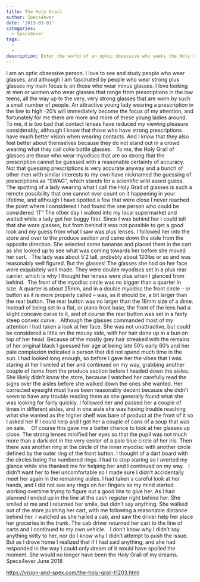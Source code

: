 ```yaml
---
title: The Holy Grail
author: Specs4ever
date: '2019-03-01'
categories:
  - Specs4ever
tags:
  - 
  - 
description: Enter the world of an optic obsessive who seeks the Holy Grail of glasses in this gripping tale.
---
```

I am an optic obsessive person. I love to see and study people who wear glasses, and although I am fascinated by people who wear strong plus glasses my main focus is on those who wear minus glasses. I love looking at men or women who wear glasses that range from prescriptions in the low teens, all the way up to the very, very strong glasses that are worn by such a small number of people. An attractive young lady wearing a prescription in the low to high -20’s will immediately become the focus of my attention, and fortunately for me there are more and more of these young ladies around. To me, it is too bad that contact lenses have reduced my viewing pleasure considerably, although I know that those who have strong prescriptions have much better vision when wearing contacts. And I know that they also feel better about themselves because they do not stand out in a crowd wearing what they call coke bottle glasses.
 
To me, the Holy Grail of glasses are those who wear myodiscs that are so strong that the prescription cannot be guessed with a reasonable certainty of accuracy. Not that guessing prescriptions is very accurate anyway and a bunch of other men with similar interests to my own have nicknamed the guessing of prescriptions as “SWAG”, which stands for a scientific wild assed guess.
 
The spotting of a lady wearing what I call the Holy Grail of glasses is such a remote possibility that one cannot ever count on it happening in your lifetime, and although I have spotted a few that were close I never reached the point where I considered I had found the one person who could be considered ‘IT” The other day I walked into my local supermarket and waited while a lady got her buggy first. Since I was behind her I could tell that she wore glasses, but from behind it was not possible to get a good look and my guess from what I saw was plus lenses. I followed her into the store and over to the produce section and came down the aisle from the opposite direction. She selected some bananas and placed them in the cart as she looked up to see what was coming towards her before she moved her cart.
 
The lady was about 5’2 tall, probably about 120lbs or so and was reasonably well figured. But the glasses! The glasses she had on her face were exquisitely well made. They were double myodiscs set in a plus rear carrier, which is why I thought her lenses were plus when I glanced from behind.  The front of the myodisc circle was no bigger than a quarter in size. A quarter is about 25mm, and in a double myodisc the front circle – or button as it is more properly called – was, as it should be, a bit larger than the rear button. The rear button was no larger than the 18mm size of a dime. Instead of being set in a flat, or plano front base, the front of the lens had a slight concave curve to it, and of course the rear button was set in a fairly steep convex curve.
 
Although the glasses commanded most of my attention I had taken a look at her face. She was not unattractive, but could be considered a little on the mousy side, with her hair done up in a bun on top of her head. Because of the mostly grey hair streaked with the remains of her original black I guessed her age at being late 50’s early 60’s and her pale complexion indicated a person that did not spend much time in the sun. I had looked long enough, so before I gave her the vibes that I was staring at her I smiled at her and continued on my way, grabbing another couple of items from the produce section before I headed down the aisles.
 
She likely didn’t know the store, because I watched her carefully read the signs over the aisles before she walked down the ones she wanted. Her corrected eyesight must have been reasonably decent because she didn’t seem to have any trouble reading them as she generally found what she was looking for fairly quickly. I followed her and passed her a couple of times in different aisles, and in one aisle she was having trouble reaching what she wanted as the higher shelf was bare of product at the front of it so I asked her if I could help and I got her a couple of cans of a soup that was on sale.  
 
Of course this gave me a better chance to look at her glasses up close. The strong lenses minified her eyes so that the pupil was not much more than a dark dot in the very center of a pale blue circle of her iris. Then there was another ring at the circle of the inner myodisc with another circle defined by the outer ring of the front button. I thought of a dart board with the circles being the numbered rings. I had to stop staring so I averted my glance while she thanked me for helping her and I continued on my way.
 
I didn’t want her to feel uncomfortable so I made sure I didn’t accidentally meet her again in the remaining aisles. I had taken a careful look at her hands, and I did not see any rings on her fingers so my mind started working overtime trying to figure out a good line to give her. As I had planned I ended up in the line at the cash register right behind her. She smiled at me and I returned her smile, but didn’t say anything. She walked out of the store pushing her cart, with me following a reasonable distance behind her. I watched as she hailed a cab, and saw the driver help her place her groceries in the trunk. The cab driver returned her cart to the line of carts and I continued to my own vehicle.
 
I don’t know why I didn’t say anything witty to her, nor do I know why I didn’t attempt to push the issue. But as I drove home I realized that if I had said anything, and she had responded in the way I could only dream of it would have spoiled the moment. She would no longer have been the Holy Grail of my dreams.
 
Specs4ever
June 2018
 
 
 
 

https://vision-and-spex.com/the-holy-grail-t1203.html